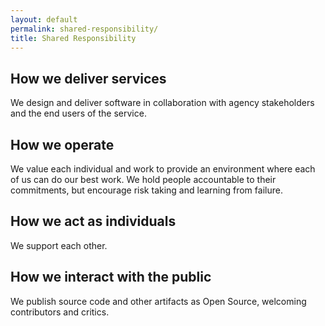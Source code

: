 ```yaml
---
layout: default
permalink: shared-responsibility/
title: Shared Responsibility
---
```

## How we deliver services

We design and deliver software in collaboration with agency stakeholders and the end users of the service.

## How we operate

We value each individual and work to provide an environment where each of us can do our best work. We hold people accountable to their commitments, but encourage risk taking and learning from failure.

## How we act as individuals

We support each other.

## How we interact with the public

We publish source code and other artifacts as Open Source, welcoming contributors and critics.
